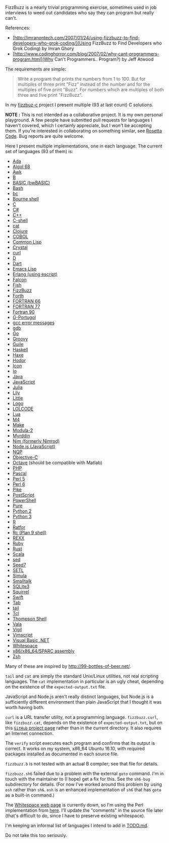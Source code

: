 FizzBuzz is a nearly trivial programming exercise, sometimes used in
job interviews to weed out candidates who say they can program but
really can't.

References:

- [http://imranontech.com/2007/01/24/using-fizzbuzz-to-find-developers-who-grok-coding/](Using FizzBuzz to Find Developers who Grok Coding) by Imran Ghory
- [http://www.codinghorror.com/blog/2007/02/why-cant-programmers-program.html](Why Can't Programmers.. Program?) by Jeff Atwood

The requirements are simple:

> Write a program that prints the numbers from 1 to 100. But for multiples
> of three print "Fizz" instead of the number and for the multiples of
> five print "Buzz". For numbers which are multiples of both three and
> five print "FizzBuzz".

In my [fizzbuz-c](https://github.com/Keith-S-Thompson/fizzbuzz-c) project
I present multiple (93 at last count) C solutions.

**NOTE :** This is not intended as a collaborative project.  It is my
own personal playground.  A few people have submitted pull requests for
languages I haven't covered, which I certainly appreciate, but I won't
be accepting them.  If you're interested in collaborating on something
similar, see [Rosetta Code](http://rosettacode.org/wiki/Rosetta_Code).
Bug reports are quite welcome.

Here I present multiple implementations, one in each language.
The current set of languages (93 of them) is:

- [Ada](https://github.com/Keith-S-Thompson/fizzbuzz-polyglot/blob/master/fizzbuzz.adb)
- [Algol 68](https://github.com/Keith-S-Thompson/fizzbuzz-polyglot/blob/master/fizzbuzz.a68)
- [Awk](https://github.com/Keith-S-Thompson/fizzbuzz-polyglot/blob/master/fizzbuzz.awk)
- [B](https://github.com/Keith-S-Thompson/fizzbuzz-polyglot/blob/master/fizzbuzz.b)
- [BASIC (bwBASIC)](https://github.com/Keith-S-Thompson/fizzbuzz-polyglot/blob/master/fizzbuzz.bas)
- [Bash](https://github.com/Keith-S-Thompson/fizzbuzz-polyglot/blob/master/fizzbuzz.bash)
- [bc](https://github.com/Keith-S-Thompson/fizzbuzz-polyglot/blob/master/fizzbuzz.bc)
- [Bourne shell](https://github.com/Keith-S-Thompson/fizzbuzz-polyglot/blob/master/fizzbuzz.sh)
- [C](https://github.com/Keith-S-Thompson/fizzbuzz-polyglot/blob/master/fizzbuzz.c)
- [C#](https://github.com/Keith-S-Thompson/fizzbuzz-polyglot/blob/master/fizzbuzz.cs)
- [C++](https://github.com/Keith-S-Thompson/fizzbuzz-polyglot/blob/master/fizzbuzz.cpp)
- [C-shell](https://github.com/Keith-S-Thompson/fizzbuzz-polyglot/blob/master/fizzbuzz.csh)
- [cat](https://github.com/Keith-S-Thompson/fizzbuzz-polyglot/blob/master/fizzbuzz.cat)
- [Clojure](https://github.com/Keith-S-Thompson/fizzbuzz-polyglot/blob/master/fizzbuzz.clojure)
- [COBOL](https://github.com/Keith-S-Thompson/fizzbuzz-polyglot/blob/master/fizzbuzz.cob)
- [Common Lisp](https://github.com/Keith-S-Thompson/fizzbuzz-polyglot/blob/master/fizzbuzz.clisp)
- [Crystal](https://github.com/Keith-S-Thompson/fizzbuzz-polyglot/blob/master/fizzbuzz.crystal)
- [curl](https://github.com/Keith-S-Thompson/fizzbuzz-polyglot/blob/master/fizzbuzz.curl)
- [D](https://github.com/Keith-S-Thompson/fizzbuzz-polyglot/blob/master/fizzbuzz.d)
- [Dart](https://github.com/Keith-S-Thompson/fizzbuzz-polyglot/blob/master/fizzbuzz.dart)
- [Emacs Lisp](https://github.com/Keith-S-Thompson/fizzbuzz-polyglot/blob/master/fizzbuzz.elisp)
- [Erlang (using escript)](https://github.com/Keith-S-Thompson/fizzbuzz-polyglot/blob/master/fizzbuzz.erl)
- [Falcon](https://github.com/Keith-S-Thompson/fizzbuzz-polyglot/blob/master/fizzbuzz.fal)
- [Fish](https://github.com/Keith-S-Thompson/fizzbuzz-polyglot/blob/master/fizzbuzz.fish)
- [FizzBuzz](https://github.com/Keith-S-Thompson/fizzbuzz-polyglot/blob/master/fizzbuzz.fizzbuzz)
- [Forth](https://github.com/Keith-S-Thompson/fizzbuzz-polyglot/blob/master/fizzbuzz.fs)
- [FORTRAN 66](https://github.com/Keith-S-Thompson/fizzbuzz-polyglot/blob/master/fizzbuzz.f66)
- [FORTRAN 77](https://github.com/Keith-S-Thompson/fizzbuzz-polyglot/blob/master/fizzbuzz.f)
- [Fortran 90](https://github.com/Keith-S-Thompson/fizzbuzz-polyglot/blob/master/fizzbuzz.f90)
- [G-Portugol](https://github.com/Keith-S-Thompson/fizzbuzz-polyglot/blob/master/fizzbuzz.gpt)
- [gcc error messages](https://github.com/Keith-S-Thompson/fizzbuzz-polyglot/blob/master/fizzbuzz.gcc)
- [gdb](https://github.com/Keith-S-Thompson/fizzbuzz-polyglot/blob/master/fizzbuzz.gdb)
- [Go](https://github.com/Keith-S-Thompson/fizzbuzz-polyglot/blob/master/fizzbuzz.go)
- [Groovy](https://github.com/Keith-S-Thompson/fizzbuzz-polyglot/blob/master/fizzbuzz.groovy)
- [Guile](https://github.com/Keith-S-Thompson/fizzbuzz-polyglot/blob/master/fizzbuzz.guile)
- [Haskell](https://github.com/Keith-S-Thompson/fizzbuzz-polyglot/blob/master/fizzbuzz.hs)
- [Haxe](https://github.com/Keith-S-Thompson/fizzbuzz-polyglot/blob/master/fizzbuzz.hx)
- [Hodor](https://github.com/Keith-S-Thompson/fizzbuzz-polyglot/blob/master/fizzbuzz.hodor)
- [Icon](https://github.com/Keith-S-Thompson/fizzbuzz-polyglot/blob/master/fizzbuzz.icn)
- [Io](https://github.com/Keith-S-Thompson/fizzbuzz-polyglot/blob/master/fizzbuzz.io)
- [Java](https://github.com/Keith-S-Thompson/fizzbuzz-polyglot/blob/master/fizzbuzz.java)
- [JavaScript](https://github.com/Keith-S-Thompson/fizzbuzz-polyglot/blob/master/fizzbuzz.js)
- [Julia](https://github.com/Keith-S-Thompson/fizzbuzz-polyglot/blob/master/fizzbuzz.jl)
- [Lily](https://github.com/Keith-S-Thompson/fizzbuzz-polyglot/blob/master/fizzbuzz.lly)
- [Little](https://github.com/Keith-S-Thompson/fizzbuzz-polyglot/blob/master/fizzbuzz.l)
- [Logo](https://github.com/Keith-S-Thompson/fizzbuzz-polyglot/blob/master/fizzbuzz.logo)
- [LOLCODE](https://github.com/Keith-S-Thompson/fizzbuzz-polyglot/blob/master/fizzbuzz.lol)
- [Lua](https://github.com/Keith-S-Thompson/fizzbuzz-polyglot/blob/master/fizzbuzz.lua)
- [M4](https://github.com/Keith-S-Thompson/fizzbuzz-polyglot/blob/master/fizzbuzz.m4)
- [Make](https://github.com/Keith-S-Thompson/fizzbuzz-polyglot/blob/master/fizzbuzz.mk)
- [Modula-2](https://github.com/Keith-S-Thompson/fizzbuzz-polyglot/blob/master/fizzbuzz.mod)
- [Myrddin](https://github.com/Keith-S-Thompson/fizzbuzz-polyglot/blob/master/fizzbuzz.myr)
- [Nim (formerly Nimrod)](https://github.com/Keith-S-Thompson/fizzbuzz-polyglot/blob/master/fizzbuzz.nim)
- [Node.js (JavaScript)](https://github.com/Keith-S-Thompson/fizzbuzz-polyglot/blob/master/fizzbuzz.nodejs)
- [NQP](https://github.com/Keith-S-Thompson/fizzbuzz-polyglot/blob/master/fizzbuzz.nqp)
- [Objective-C](https://github.com/Keith-S-Thompson/fizzbuzz-polyglot/blob/master/fizzbuzz.m)
- [Octave](https://github.com/Keith-S-Thompson/fizzbuzz-polyglot/blob/master/fizzbuzz.octave) (should be compatible with Matlab)
- [PHP](https://github.com/Keith-S-Thompson/fizzbuzz-polyglot/blob/master/fizzbuzz.php)
- [Pascal](https://github.com/Keith-S-Thompson/fizzbuzz-polyglot/blob/master/fizzbuzz.pas)
- [Perl 5](https://github.com/Keith-S-Thompson/fizzbuzz-polyglot/blob/master/fizzbuzz.pl)
- [Perl 6](https://github.com/Keith-S-Thompson/fizzbuzz-polyglot/blob/master/fizzbuzz.pl6)
- [Pike](https://github.com/Keith-S-Thompson/fizzbuzz-polyglot/blob/master/fizzbuzz.pike)
- [PostScript](https://github.com/Keith-S-Thompson/fizzbuzz-polyglot/blob/master/fizzbuzz.ps)
- [PowerShell](https://github.com/Keith-S-Thompson/fizzbuzz-polyglot/blob/master/fizzbuzz.ps1)
- [Pure](https://github.com/Keith-S-Thompson/fizzbuzz-polyglot/blob/master/fizzbuzz.pure)
- [Python 2](https://github.com/Keith-S-Thompson/fizzbuzz-polyglot/blob/master/fizzbuzz.py)
- [Python 3](https://github.com/Keith-S-Thompson/fizzbuzz-polyglot/blob/master/fizzbuzz.py3)
- [R](https://github.com/Keith-S-Thompson/fizzbuzz-polyglot/blob/master/fizzbuzz.r)
- [Ratfor](https://github.com/Keith-S-Thompson/fizzbuzz-polyglot/blob/master/fizzbuzz.ratfor)
- [Rc (Plan 9 shell)](https://github.com/Keith-S-Thompson/fizzbuzz-polyglot/blob/master/fizzbuzz.rc)
- [REXX](https://github.com/Keith-S-Thompson/fizzbuzz-polyglot/blob/master/fizzbuzz.rexx)
- [Ruby](https://github.com/Keith-S-Thompson/fizzbuzz-polyglot/blob/master/fizzbuzz.rb)
- [Rust](https://github.com/Keith-S-Thompson/fizzbuzz-polyglot/blob/master/fizzbuzz.rs)
- [Scala](https://github.com/Keith-S-Thompson/fizzbuzz-polyglot/blob/master/fizzbuzz.scala)
- [sed](https://github.com/Keith-S-Thompson/fizzbuzz-polyglot/blob/master/fizzbuzz.sed)
- [Seed7](https://github.com/Keith-S-Thompson/fizzbuzz-polyglot/blob/master/fizzbuzz.sd7)
- [SETL](https://github.com/Keith-S-Thompson/fizzbuzz-polyglot/blob/master/fizzbuzz.setl)
- [Simula](https://github.com/Keith-S-Thompson/fizzbuzz-polyglot/blob/master/fizzbuzz.sim)
- [Smalltalk](https://github.com/Keith-S-Thompson/fizzbuzz-polyglot/blob/master/fizzbuzz.st)
- [SQLite3](https://github.com/Keith-S-Thompson/fizzbuzz-polyglot/blob/master/fizzbuzz.sqlite3)
- [Squirrel](https://github.com/Keith-S-Thompson/fizzbuzz-polyglot/blob/master/fizzbuzz.squirrel)
- [Swift](https://github.com/Keith-S-Thompson/fizzbuzz-polyglot/blob/master/fizzbuzz.swift)
- [Tab](https://github.com/Keith-S-Thompson/fizzbuzz-polyglot/blob/master/fizzbuzz.tab)
- [tail](https://github.com/Keith-S-Thompson/fizzbuzz-polyglot/blob/master/fizzbuzz.tail)
- [Tcl](https://github.com/Keith-S-Thompson/fizzbuzz-polyglot/blob/master/fizzbuzz.tcl)
- [Thompson Shell](https://github.com/Keith-S-Thompson/fizzbuzz-polyglot/blob/master/fizzbuzz.sh6)
- [Vala](https://github.com/Keith-S-Thompson/fizzbuzz-polyglot/blob/master/fizzbuzz.vala)
- [Vigil](https://github.com/Keith-S-Thompson/fizzbuzz-polyglot/blob/master/fizzbuzz.vg)
- [Vimscript](https://github.com/Keith-S-Thompson/fizzbuzz-polyglot/blob/master/fizzbuzz.vim)
- [Visual Basic .NET](https://github.com/Keith-S-Thompson/fizzbuzz-polyglot/blob/master/fizzbuzz.vb)
- [Whitespace](https://github.com/Keith-S-Thompson/fizzbuzz-polyglot/blob/master/fizzbuzz.ws)
- [x86/x86_64/SPARC assembly](https://github.com/Keith-S-Thompson/fizzbuzz-polyglot/blob/master/fizzbuzz.sx)
- [Zsh](https://github.com/Keith-S-Thompson/fizzbuzz-polyglot/blob/master/fizzbuzz.zsh)

Many of these are inspired by http://99-bottles-of-beer.net/.

`tail` and `cat` are simply the standard Unix/Linux utilities, not real
scripting languages.  The `cat` implementation in particular is an ugly
cheat, depending on the existence of the `expected-output.txt` file.

JavaScript and Node.js aren't really distinct languages, but Node.js
is a sufficiently different environment than plain JavaScript that
I thought it was worth having both.

`curl` is a URL transfer utility, not a programming language.
`fizzbuzz.curl`, like `fizzbuzz.cat`, depends on the existence
of `expected-output.txt`, but on this [`GitHub` project
page](https://github.com/Keith-S-Thompson/fizzbuzz-polyglot) rather
than in the current directory.  It also requires an Internet connection.

The `verify` script executes each program and confirms that its
output is correct.  It works on my system, x86_64 Ubuntu 16.10,
with required packages installed as documented in each source file.

`fizzbuzz.b` is not tested with an actual B compiler; see that file
for details.

`fizzbuzz.sh6` failed due to a problem with the external `goto` command.
I'm in touch with the maintainer to (I hope) get a fix for this.  See
the `sh6-bug` subdirectory for details.  (For now I've worked around
this problem by using `osh` rather than `sh6`. `osh` is an enhanced
implementation of `sh6` that has `goto` as a built-in command.)

The [Whitespace web page](http://compsoc.dur.ac.uk/whitespace/)
is currently down, so I'm using the Perl implementation from
[here](https://github.com/hostilefork/whitespacers/).  I'll update
the "comments" in the source file later (that's difficult to do,
since I have to preserve existing whitespace).

I'm keeping an informal list of languages I intend to add in
[TODO.md](https://github.com/Keith-S-Thompson/fizzbuzz-polyglot/blob/master/TODO.md).

Do not take this too seriously.
